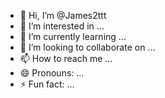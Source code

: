 - 👋 Hi, I’m @James2ttt
- 👀 I’m interested in ...
- 🌱 I’m currently learning ...
- 💞️ I’m looking to collaborate on ...
- 📫 How to reach me ...
- 😄 Pronouns: ...
- ⚡ Fun fact: ...

<!---
James2ttt/James2ttt is a ✨ special ✨ repository because its `README.md` (this file) appears on your GitHub profile.
You can click the Preview link to take a look at your changes.
--->
